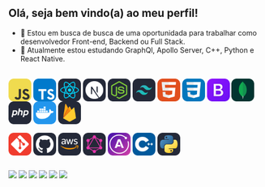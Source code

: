 ## Olá, seja bem vindo(a) ao meu perfil!

- 🔭 Estou em busca de busca de uma oportunidada para trabalhar como desenvolvedor Front-end, Backend ou Full Stack.
- 🌱 Atualmente estou estudando GraphQl, Apollo Server, C++, Python e React Native.

<div style="display: inline_block"><br>
   <img align="center" alt="Rei-Js" height="45" src="https://github.com/tandpfun/skill-icons/blob/main/icons/JavaScript.svg">
  <img align="center" alt="Rei-Ts" height="45" src="https://github.com/tandpfun/skill-icons/blob/main/icons/TypeScript.svg">
  <img align="center" alt="Rei-React" height="45" src="https://github.com/tandpfun/skill-icons/blob/main/icons/React-Dark.svg">
  <img align="center" alt="Rei-NextJS" height="45" src="https://github.com/tandpfun/skill-icons/blob/main/icons/NextJS-Dark.svg">
  <img align="center" alt="Rei-NodeJS" height="45" src="https://github.com/tandpfun/skill-icons/blob/main/icons/NodeJS-Dark.svg">
  <img align="center" alt="Rei-TaailwindCSS" height="45" src="https://github.com/tandpfun/skill-icons/blob/main/icons/TailwindCSS-Dark.svg">
  <img align="center" alt="Rei-HTML" height="45" src="https://github.com/tandpfun/skill-icons/blob/main/icons/HTML.svg">
  <img align="center" alt="Rei-CSS" height="45" src="https://github.com/tandpfun/skill-icons/blob/main/icons/CSS.svg">
  <img align="center" alt="Rei-Bootstrap" height="45" src="https://github.com/tandpfun/skill-icons/blob/main/icons/Bootstrap.svg">
  <img align="center" alt="Rei-MongoDB" height="45" src="https://github.com/tandpfun/skill-icons/blob/main/icons/MongoDB.svg">  
  <img align="center" alt="Rei-PHP" height="45" src="https://github.com/tandpfun/skill-icons/blob/main/icons/PHP-Dark.svg">
  <img align="center" alt="Rei-Docker" height="45" src="https://github.com/tandpfun/skill-icons/blob/main/icons/Docker.svg">
  <img align="center" alt="Rei-Firebase" height="45" src="https://github.com/tandpfun/skill-icons/blob/main/icons/Firebase-Dark.svg"> <br /><br />
  
  <img align="center" alt="Rei-Git" height="45" src="https://github.com/tandpfun/skill-icons/blob/main/icons/Git.svg">
  <img align="center" alt="Rei-Github" height="45" src="https://github.com/tandpfun/skill-icons/blob/main/icons/Github-Dark.svg">
  <img align="center" alt="Rei-AWS4" height="45" src="https://github.com/tandpfun/skill-icons/blob/main/icons/AWS-Dark.svg">

  <img align="center" alt="Rei-GraphQl" height="45" src="https://github.com/tandpfun/skill-icons/blob/main/icons/GraphQL-Dark.svg">
  <img align="center" alt="Rei-Apollo" height="45" src="https://github.com/tandpfun/skill-icons/blob/main/icons/Apollo.svg">

  <img align="center" alt="Rei-Cpp" height="45" src="https://github.com/tandpfun/skill-icons/blob/main/icons/CPP.svg">
  <img align="center" alt="Rei-Python" height="45" src="https://github.com/tandpfun/skill-icons/blob/main/icons/Python-Dark.svg">
</div>

##

<div> 
  <a href = "mailto:rguedes.dev@gmail.com"><img src="https://img.shields.io/badge/-Gmail-%23333?style=for-the-badge&logo=gmail&logoColor=white" target="_blank"></a>
  <a href="https://www.linkedin.com/in/rguedes-dev/" target="_blank"><img src="https://img.shields.io/badge/-LinkedIn-%230077B5?style=for-the-badge&logo=linkedin&logoColor=white" target="_blank"></a> 
  <a href="FACEBOOK" target="_blank"><img src="https://img.shields.io/badge/Facebook-1877F2?style=for-the-badge&logo=facebook&logoColor=white" target="_blank"></a>
  <a href="TWITTER" target="_blank"><img src="https://img.shields.io/badge/Twitter-1DA1F2?style=for-the-badge&logo=twitter&logoColor=white" target="_blank"></a>
  <a href="https://www.instagram.com/konsama_zs/" target="_blank"><img src="https://img.shields.io/badge/-Instagram-%23E4405F?style=for-the-badge&logo=instagram&logoColor=white" target="_blank"></a>
 <a href="DISCORD" target="_blank"><img src="https://img.shields.io/badge/Discord-7289DA?style=for-the-badge&logo=discord&logoColor=white" target="_blank"></a>  
</div>

